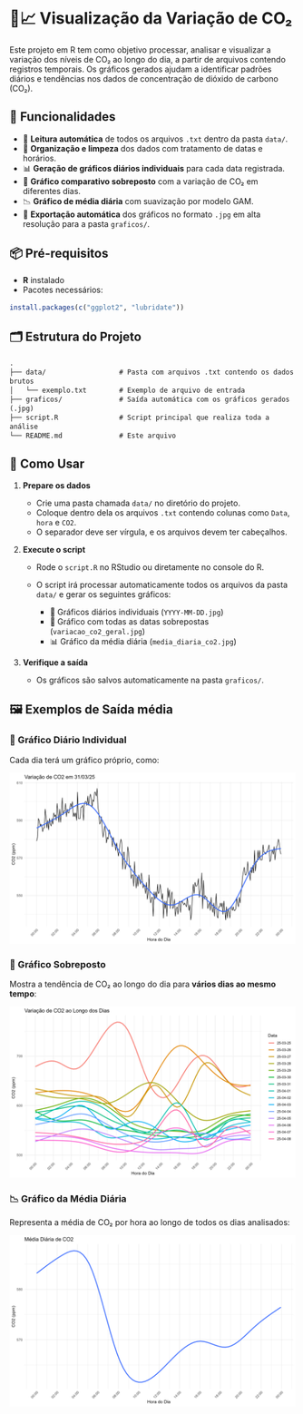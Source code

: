 # 🌿📈 Visualização da Variação de CO₂

Este projeto em R tem como objetivo processar, analisar e visualizar a variação dos níveis de CO₂ ao longo do dia, a partir de arquivos contendo registros temporais. Os gráficos gerados ajudam a identificar padrões diários e tendências nos dados de concentração de dióxido de carbono (CO₂).

## 🚀 Funcionalidades

* 📂 **Leitura automática** de todos os arquivos `.txt` dentro da pasta `data/`.
* 🧹 **Organização e limpeza** dos dados com tratamento de datas e horários.
* 📊 **Geração de gráficos diários individuais** para cada data registrada.
* 🔁 **Gráfico comparativo sobreposto** com a variação de CO₂ em diferentes dias.
* 📉 **Gráfico de média diária** com suavização por modelo GAM.
* 💾 **Exportação automática** dos gráficos no formato `.jpg` em alta resolução para a pasta `graficos/`.

## 📦 Pré-requisitos

* **R** instalado
* Pacotes necessários:

```r
install.packages(c("ggplot2", "lubridate"))
```

## 🗂️ Estrutura do Projeto

```
.
├── data/                  # Pasta com arquivos .txt contendo os dados brutos
│   └── exemplo.txt        # Exemplo de arquivo de entrada
├── graficos/              # Saída automática com os gráficos gerados (.jpg)
├── script.R               # Script principal que realiza toda a análise
└── README.md              # Este arquivo
```

## 🧪 Como Usar

1. **Prepare os dados**

   * Crie uma pasta chamada `data/` no diretório do projeto.
   * Coloque dentro dela os arquivos `.txt` contendo colunas como `Data`, `hora` e `CO2`.
   * O separador deve ser vírgula, e os arquivos devem ter cabeçalhos.

2. **Execute o script**

   * Rode o `script.R` no RStudio ou diretamente no console do R.
   * O script irá processar automaticamente todos os arquivos da pasta `data/` e gerar os seguintes gráficos:

     * 📆 Gráficos diários individuais (`YYYY-MM-DD.jpg`)
     * 🧮 Gráfico com todas as datas sobrepostas (`variacao_co2_geral.jpg`)
     * 📊 Gráfico da média diária (`media_diaria_co2.jpg`)

3. **Verifique a saída**

   * Os gráficos são salvos automaticamente na pasta `graficos/`.

## 🖼️ Exemplos de Saída média

### 📆 Gráfico Diário Individual

Cada dia terá um gráfico próprio, como:

![valor_horas](graficos/31_03_25.jpg)

### 🔁 Gráfico Sobreposto

Mostra a tendência de CO₂ ao longo do dia para **vários dias ao mesmo tempo**:

![alt text](graficos/variacao_co2_geral.jpg)

### 📉 Gráfico da Média Diária

Representa a média de CO₂ por hora ao longo de todos os dias analisados:

![media_diaria](graficos/media_diaria_co2.jpg)